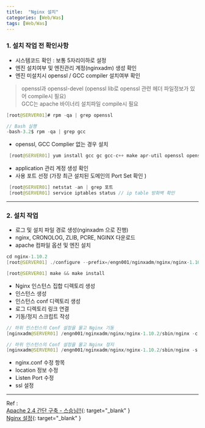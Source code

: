 ```yaml
---
title:  "Nginx 설치"
categories: [Web/Was]
tags: [Web/Was]
---
```


### 1. 설치 작업 전 확인사항    

 - 시스템코드 확인 : 보통 5자리이하로 설정  
 - 엔진 설치여부 및 엔진관리 계정(nginxadm) 생성 확인  
 - 엔진 미설치시 openssl / GCC compiler 설치여부 확인    
> openssl과 openssl-devel (openssl lib로 openssl 관련 헤더 파일정보가 있어 compile시 필요)  
> GCC는 apache 바이너리 설치파일 compile시 필요    

```java
[root@SERVER01]# rpm -qa | grep openssl  

// Bash 실행
-bash-3.2$ rpm -qa | grep gcc
```    

 - openssl, GCC Complier 없는 경우 설치    
 
```java
 [root@SERVER01] yum install gcc gc gcc-c++ make apr-util openssl openssl-devel zlib zlib-devel unzip perl
```
 - application 관리 계정 생성 확인  
 - 사용 포트 선정 (가장 최근 설치된 도메인의 Port Set 확인 )    
 
```java
 [root@SERVER01] netstat -an | grep 포트
 [root@SERVER01] service iptables status // ip table 방화벽 확인
```
---

### 2. 설치 작업    
 - 로그 및 설치 파일 경로 생성(nginxadm 으로 진행)
 - nginx, CRONOLOG, ZLIB, PCRE, NGINX 다운로드
 - apache 컴파일 옵션 및 엔진 설치    

```java
cd nginx-1.10.2
[root@SERVER01] ./configure --prefix=/engn001/nginxadm/nginx/nginx-1.10.2 --user=nginxadm --group=nginxadm --with-pcre=/engn001/nginxadm/nginx/installer/pcre-8.39 --with-zlib=/engn001/nginxadm/nginx/installer/zlib-1.2.8 --with-http_ssl_module

[root@SERVER01] make && make install
```    
 - Nginx 인스턴스 집합 디렉토리 생성    
 - 인스턴스 생성    
 - 인스턴스 conf 디렉토리 생성    
 - 로그 디렉토리 링크 연결    
 - 기동/정지 스크립트 작성    

```java
// 하위 인스턴스의 Conf 설정을 물고 Nginx 기동
[nginxadm@SERVER01] /engn001/nginxadm/nginx/nginx-1.10.2/sbin/nginx -c /engn001/nginxadm/nginx/nginx-1.10.2/servers/test_01/conf/nginx.conf

// 하위 인스턴스의 Conf 설정을 물고 Nginx 정지
[nginxadm@SERVER01] /engn001/nginxadm/nginx/nginx-1.10.2/sbin/nginx -s stop
```

- nginx.conf 수정 항목  
- location 정보 수정  
- Listen Port 수정  
- ssl 설정  

---

Ref :  
[Apache 2.4 간단 구축 - 스승님!!](https://soonhyukyoon.github.io/2016/05/12/WebServer-Apache_HTTPD/){: target="_blank" }    
[Nginx 설정](http://sarc.io/index.php/nginx/61-nginx-nginx-conf){: target="_blank" }    